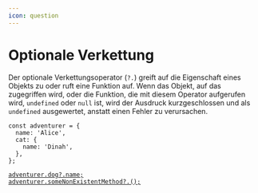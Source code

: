 ```yaml
---
icon: question
---
```


# Optionale Verkettung

Der optionale Verkettungsoperator (`?.`) greift auf die Eigenschaft eines Objekts zu oder ruft eine Funktion auf. Wenn das Objekt, auf das zugegriffen wird, oder die Funktion, die mit diesem Operator aufgerufen wird, `undefined` oder `null` ist, wird der Ausdruck kurzgeschlossen und als `undefined` ausgewertet, anstatt einen Fehler zu verursachen.

<pre class="language-javascript"><code class="lang-javascript">const adventurer = {
  name: 'Alice',
  cat: {
    name: 'Dinah',
  },
};

<a data-footnote-ref href="#user-content-fn-1">adventurer.dog?.name;</a>
<a data-footnote-ref href="#user-content-fn-2">adventurer.someNonExistentMethod?.();</a>
</code></pre>

[^1]: `undefined`

[^2]: `undefined`
